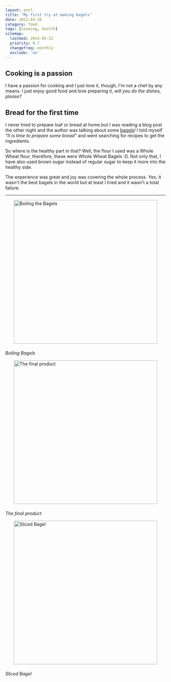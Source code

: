 ```yaml
---
layout: post
title: "My first try at making bagels"
date: 2012-03-28
category: food
tags: [cooking, health]
sitemap:
  lastmod: 2014-05-22
  priority: 0.7
  changefreq: monthly
  exclude: 'no'
---
```


## Cooking is a passion
I have a passion for cooking and I just love it, though, I'm not a chef by any means. I just enjoy good food and love preparing it, *will you do the dishes, please?*

## Bread for the first time
I never tried to prepare loaf or bread at home but I was reading a blog post the other night and the author was talking about some [bagels](http://en.wikipedia.org/wiki/Bagel)! I told myself *"It is time to prepare some bread"* and went searching for recipes to get the ingredients.

So where is the healthy part in that? Well, the flour I used was a Whole Wheat flour, therefore, these were Whole Wheat Bagels :D. Not only that, I have also used brown sugar instead of regular sugar to keep it more into the healthy side.

The experience was great and joy was covering the whole process. Yes, it wasn't the best bagels in the world but at least I tried and it wasn't a total failure.

---

<a href="{{ site.url }}/assets/IMG_2989.JPG"><img  style="display: block;margin: 0 auto;margin-bottom:20px;border:1px solid #e8e8e8;" src="{{ site.url }}/assets/IMG_2989.JPG" alt="Boiling the Bagels" width="450px" /></a>
*Boiling Bagels*

<a href="{{ site.url }}/assets/IMG_3001.JPG"><img  style="display: block;margin: 0 auto;margin-bottom:20px;border:1px solid #e8e8e8;" src="{{ site.url }}/assets/IMG_3001.JPG" alt="The final product" width="450px" /></a>
*The final product*

<a href="{{ site.url }}/assets/IMG_3005.JPG"><img  style="display: block;margin: 0 auto;margin-bottom:20px;border:1px solid #e8e8e8;" src="{{ site.url }}/assets/IMG_3005.JPG" alt="Sliced Bagel" width="450px" /></a>
*Sliced Bagel*